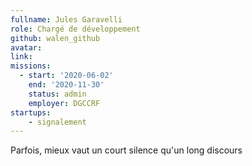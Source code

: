 ```yaml
---
fullname: Jules Garavelli
role: Chargé de développement
github: walen_github 
avatar: 
link: 
missions: 
  - start: '2020-06-02'
    end: '2020-11-30' 
    status: admin
    employer: DGCCRF
startups: 
    - signalement  
---
```


Parfois, mieux vaut un court silence qu'un long discours 
